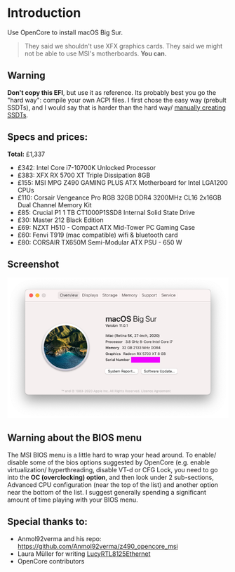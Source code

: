 # Introduction

Use OpenCore to install macOS Big Sur.
> They said we shouldn't use XFX graphics cards. They said we might not be able to use MSI's motherboards. **You can.**

## Warning
**Don't copy this EFI**, but use it as reference. Its probably best you go the "hard way": compile your own ACPI files. I first chose the easy way (prebult SSDTs), and I would say that is harder than the hard way/ [manually creating SSDTs](https://dortania.github.io/Getting-Started-With-ACPI/ssdt-methods/ssdt-long.html).

## Specs and prices:

**Total:** £1,337

- £342: Intel Core i7-10700K Unlocked Processor
- £383: XFX RX 5700 XT Triple Dissipation 8GB
- £155: MSI MPG Z490 GAMING PLUS ATX Motherboard for Intel LGA1200 CPUs
- £110: Corsair Vengeance Pro RGB 32GB DDR4 3200MHz CL16 2x16GB Dual Channel Memory Kit
- £85: Crucial P1 1 TB CT1000P1SSD8 Internal Solid State Drive
- £30: Master 212 Black Edition
- £69: NZXT H510 - Compact ATX Mid-Tower PC Gaming Case
- £60: Fenvi T919 (mac compatible) wifi & bluetooth card
- £80: CORSAIR TX650M Semi-Modular ATX PSU - 650 W

## Screenshot

![macOS "about this mac" page](screenshot.png)

## Warning about the BIOS menu
The MSI BIOS menu is a little hard to wrap your head around. To enable/ disable some of the bios options suggested by OpenCore (e.g. enable virtualization/ hyperthreading, disable VT-d or CFG Lock, you need to go into the **OC (overclocking) option**, and then look under 2 sub-sections, Advanced CPU configuration (near the top of the list) and another option near the bottom of the list. I suggest generally spending a significant amount of time playing with your BIOS menu.

## Special thanks to:

- Anmol92verma and his repo: https://github.com/Anmol92verma/z490_opencore_msi
- Laura Müller for writing [LucyRTL8125Ethernet](https://github.com/Mieze/LucyRTL8125Ethernet)
- OpenCore contributors
